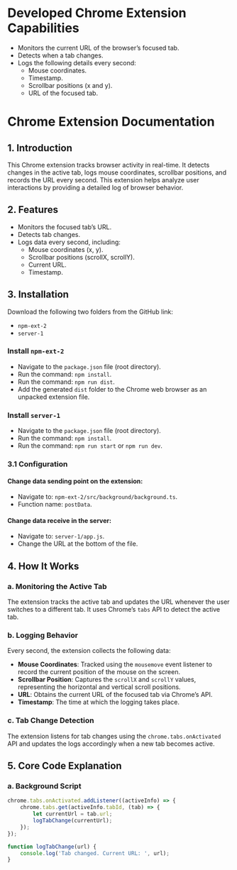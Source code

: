 # Developed Chrome Extension Capabilities

- Monitors the current URL of the browser’s focused tab.
- Detects when a tab changes.
- Logs the following details every second:
  - Mouse coordinates.
  - Timestamp.
  - Scrollbar positions (x and y).
  - URL of the focused tab.

# Chrome Extension Documentation

## 1. Introduction

This Chrome extension tracks browser activity in real-time. It detects changes in the active tab, logs mouse coordinates, scrollbar positions, and records the URL every second. This extension helps analyze user interactions by providing a detailed log of browser behavior.

## 2. Features

- Monitors the focused tab’s URL.
- Detects tab changes.
- Logs data every second, including:
  - Mouse coordinates (x, y).
  - Scrollbar positions (scrollX, scrollY).
  - Current URL.
  - Timestamp.

## 3. Installation

Download the following two folders from the GitHub link:

- `npm-ext-2`
- `server-1`

### Install `npm-ext-2`

- Navigate to the `package.json` file (root directory).
- Run the command: `npm install`.
- Run the command: `npm run dist`.
- Add the generated `dist` folder to the Chrome web browser as an unpacked extension file.

### Install `server-1`

- Navigate to the `package.json` file (root directory).
- Run the command: `npm install`.
- Run the command: `npm run start` or `npm run dev`.

### 3.1 Configuration

#### Change data sending point on the extension:

- Navigate to: `npm-ext-2/src/background/background.ts`.
- Function name: `postData`.

#### Change data receive in the server:

- Navigate to: `server-1/app.js`.
- Change the URL at the bottom of the file.

## 4. How It Works

### a. Monitoring the Active Tab

The extension tracks the active tab and updates the URL whenever the user switches to a different tab. It uses Chrome’s `tabs` API to detect the active tab.

### b. Logging Behavior

Every second, the extension collects the following data:

- **Mouse Coordinates**: Tracked using the `mousemove` event listener to record the current position of the mouse on the screen.
- **Scrollbar Position**: Captures the `scrollX` and `scrollY` values, representing the horizontal and vertical scroll positions.
- **URL**: Obtains the current URL of the focused tab via Chrome’s API.
- **Timestamp**: The time at which the logging takes place.

### c. Tab Change Detection

The extension listens for tab changes using the `chrome.tabs.onActivated` API and updates the logs accordingly when a new tab becomes active.

## 5. Core Code Explanation

### a. Background Script

```javascript
chrome.tabs.onActivated.addListener((activeInfo) => {
    chrome.tabs.get(activeInfo.tabId, (tab) => {
        let currentUrl = tab.url;
        logTabChange(currentUrl);
    });
});

function logTabChange(url) {
    console.log('Tab changed. Current URL: ', url);
}
